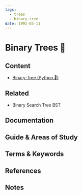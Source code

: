 ```yaml
---
tags:
  - trees
  - binary-tree
date: 1991-05-11
---
```

Binary Trees 🌳
========


Content
---------------

* [Binary-Tree (Python 🐍)](./Python/Binary-Tree%20(Python%20🐍).md)

Related
----------------------------

* Binary Search Tree BST

Documentation
-------------



Guide & Areas of Study
-----------------------


Terms & Keywords
----------------




References
----------


Notes
-----
